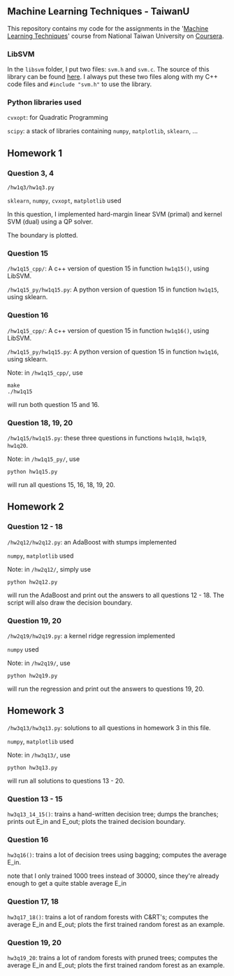 ## Machine Learning Techniques - TaiwanU

This repository contains my code for the assignments in the '[Machine Learning Techniques](https://www.coursera.org/course/ntumltwo)' course from National Taiwan University on [Coursera](https://www.coursera.org/).


### LibSVM
In the `libsvm` folder, I put two files: `svm.h` and `svm.c`. The source of this library can be found [here](https://github.com/cjlin1/libsvm). I always put these two files along with my C++ code files and `#include "svm.h"` to use the library.

### Python libraries used
`cvxopt`: for Quadratic Programming

`scipy`: a stack of libraries containing `numpy`, `matplotlib`, `sklearn`, ...


## Homework 1
### Question 3, 4
`/hw1q3/hw1q3.py`

`sklearn`, `numpy`, `cvxopt`, `matplotlib` used

In this question, I implemented hard-margin linear SVM (primal) and kernel SVM (dual) using a QP solver.

The boundary is plotted.

### Question 15
`/hw1q15_cpp/`: A c++ version of question 15 in function `hw1q15()`, using LibSVM.

`/hw1q15_py/hw1q15.py`: A python version of question 15 in function `hw1q15`, using sklearn.

### Question 16
`/hw1q15_cpp/`: A c++ version of question 15 in function `hw1q16()`, using LibSVM.

`/hw1q15_py/hw1q15.py`: A python version of question 15 in function `hw1q16`, using sklearn.

Note: in `/hw1q15_cpp/`, use

    make
    ./hw1q15
    
will run both question 15 and 16.

### Question 18, 19, 20
`/hw1q15/hw1q15.py`: these three questions in functions `hw1q18`, `hw1q19`, `hw1q20`.

Note: in `/hw1q15_py/`, use

	python hw1q15.py

will run all questions 15, 16, 18, 19, 20.

## Homework 2
### Question 12 - 18
`/hw2q12/hw2q12.py`: an AdaBoost with stumps implemented

`numpy`, `matplotlib` used

Note: in `/hw2q12/`, simply use

    python hw2q12.py
    
will run the AdaBoost and print out the answers to all questions 12 - 18. The script will also draw the decision boundary.

### Question 19, 20
`/hw2q19/hw2q19.py`: a kernel ridge regression implemented

`numpy` used

Note: in `/hw2q19/`, use

    python hw2q19.py
    
will run the regression and print out the answers to questions 19, 20.

## Homework 3
`/hw3q13/hw3q13.py`: solutions to all questions in homework 3 in this file.

`numpy`, `matplotlib` used

Note: in `/hw3q13/`, use

    python hw3q13.py

will run all solutions to questions 13 - 20.

### Question 13 - 15
`hw3q13_14_15()`: trains a hand-written decision tree; dumps the branches; prints out E_in and E_out; plots the trained decision boundary.

### Question 16
`hw3q16()`: trains a lot of decision trees using bagging; computes the average E_in.

note that I only trained 1000 trees instead of 30000, since they're already enough to get a quite stable average E_in

### Question 17, 18
`hw3q17_18()`: trains a lot of random forests with C&RT's; computes the average E_in and E_out; plots the first trained random forest as an example.

### Question 19, 20
`hw3q19_20`: trains a lot of random forests with pruned trees; computes the average E_in and E_out; plots the first trained random forest as an example.